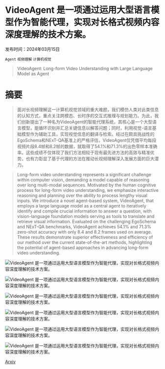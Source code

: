 # VideoAgent 是一项通过运用大型语言模型作为智能代理，实现对长格式视频内容深度理解的技术方案。

发布时间：2024年03月15日

`Agent` `视频理解` `计算机视觉`

> VideoAgent: Long-form Video Understanding with Large Language Model as Agent

# 摘要

> 面对长视频理解这一计算机视觉领域的重大难题，我们模仿人类对此类信息的认知方式，重点关注跨模态、长时序的交互式推理与规划能力。为此，我们创新提出了一种名为VideoAgent的智能代理系统，其核心是一个大型语言模型，能循环识别并汇总关键信息以解答问题；同时，利用视觉-语言基础模型作为辅助工具，实现视觉信息的翻译与检索。经过在颇具挑战性的EgoSchema和NExT-QA基准上的严格评估，VideoAgent仅凭借平均每段视频片段8.4帧和8.2帧的数据，就取得了54.1%和71.3%的出色零样本准确率。这些成绩不仅体现了我们方法相较于现有最先进方法的高效与精准优势，也有力彰显了基于代理的方法在推动长视频理解深入发展方面的巨大潜力。

> Long-form video understanding represents a significant challenge within computer vision, demanding a model capable of reasoning over long multi-modal sequences. Motivated by the human cognitive process for long-form video understanding, we emphasize interactive reasoning and planning over the ability to process lengthy visual inputs. We introduce a novel agent-based system, VideoAgent, that employs a large language model as a central agent to iteratively identify and compile crucial information to answer a question, with vision-language foundation models serving as tools to translate and retrieve visual information. Evaluated on the challenging EgoSchema and NExT-QA benchmarks, VideoAgent achieves 54.1% and 71.3% zero-shot accuracy with only 8.4 and 8.2 frames used on average. These results demonstrate superior effectiveness and efficiency of our method over the current state-of-the-art methods, highlighting the potential of agent-based approaches in advancing long-form video understanding.

![VideoAgent 是一项通过运用大型语言模型作为智能代理，实现对长格式视频内容深度理解的技术方案。](../../../paper_images/2403.10517/x1.png)

![VideoAgent 是一项通过运用大型语言模型作为智能代理，实现对长格式视频内容深度理解的技术方案。](../../../paper_images/2403.10517/x2.png)

![VideoAgent 是一项通过运用大型语言模型作为智能代理，实现对长格式视频内容深度理解的技术方案。](../../../paper_images/2403.10517/eff.png)

![VideoAgent 是一项通过运用大型语言模型作为智能代理，实现对长格式视频内容深度理解的技术方案。](../../../paper_images/2403.10517/violin.png)

![VideoAgent 是一项通过运用大型语言模型作为智能代理，实现对长格式视频内容深度理解的技术方案。](../../../paper_images/2403.10517/x3.png)

![VideoAgent 是一项通过运用大型语言模型作为智能代理，实现对长格式视频内容深度理解的技术方案。](../../../paper_images/2403.10517/x4.png)

[Arxiv](https://arxiv.org/abs/2403.10517)